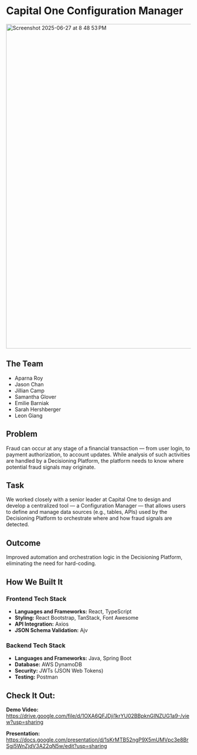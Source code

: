 # Capital One Configuration Manager

<img width="883" alt="Screenshot 2025-06-27 at 8 48 53 PM" src="https://github.com/user-attachments/assets/6d83708c-6d2e-4c69-a25f-9794901b16c3" />


## The Team

- Aparna Roy
- Jason Chan
- Jillian Camp
- Samantha Glover
- Emilie Barniak
- Sarah Hershberger
- Leon Giang

## Problem

Fraud can occur at any stage of a financial transaction — from user login, to payment authorization, to account updates.
While analysis of such activities are handled by a Decisioning Platform, the platform needs to know where potential fraud signals may originate.

## Task

We worked closely with a senior leader at Capital One to design and develop a centralized tool — a Configuration Manager — that allows users to define and manage data sources (e.g., tables, APIs) used by the Decisioning Platform to orchestrate where and how fraud signals are detected.

## Outcome

Improved automation and orchestration logic in the Decisioning Platform, eliminating the need for hard-coding.

## How We Built It

### Frontend Tech Stack

- **Languages and Frameworks:** React, TypeScript
- **Styling:** React Bootstrap, TanStack, Font Awesome
- **API Integration:** Axios
- **JSON Schema Validation:** Ajv

### Backend Tech Stack

- **Languages and Frameworks:** Java, Spring Boot
- **Database:** AWS DynamoDB
- **Security:** JWTs (JSON Web Tokens)
- **Testing:** Postman

## Check It Out:

**Demo Video:** https://drive.google.com/file/d/1OXA6QFJDji1krYU02BBpknGINZUG1a9-/view?usp=sharing

**Presentation:** https://docs.google.com/presentation/d/1sKrMTB52ngP9X5mUMVpc3e8BrSgj5WnZjdV3A22qN5w/edit?usp=sharing
